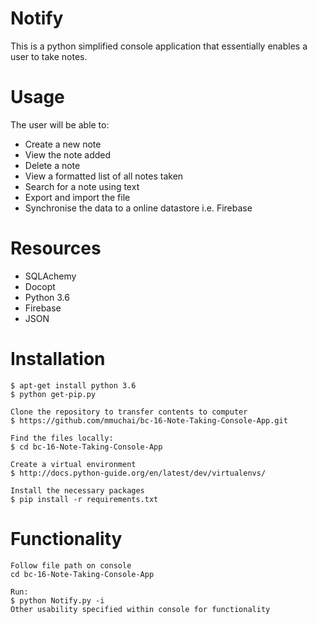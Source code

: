 # Notify

This is a python simplified console application that essentially enables a user to take notes.
# Usage
The user will be able to:
  - Create a new note
  - View the note added
  - Delete a note
  - View a formatted list of all notes taken
  - Search for a note using text
  - Export and import the file
  - Synchronise the data to a online datastore i.e. Firebase
# Resources
  - SQLAchemy
  - Docopt
  - Python 3.6
  - Firebase
  - JSON
  
# Installation
    $ apt-get install python 3.6
    $ python get-pip.py
    
    Clone the repository to transfer contents to computer
    $ https://github.com/mmuchai/bc-16-Note-Taking-Console-App.git
    
    Find the files locally:
    $ cd bc-16-Note-Taking-Console-App
    
    Create a virtual environment 
    $ http://docs.python-guide.org/en/latest/dev/virtualenvs/ 
    
    Install the necessary packages
    $ pip install -r requirements.txt
    
# Functionality
    Follow file path on console
    cd bc-16-Note-Taking-Console-App

    Run:
    $ python Notify.py -i
    Other usability specified within console for functionality

